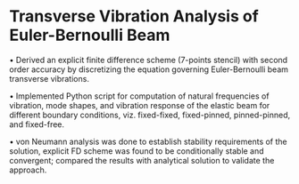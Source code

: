 # Transverse Vibration Analysis of Euler-Bernoulli Beam

• Derived an explicit finite difference scheme (7-points stencil) with second order accuracy by discretizing the equation governing Euler-Bernoulli beam transverse vibrations.

• Implemented Python script for computation of natural frequencies of vibration, mode shapes, and vibration response of the elastic beam for different boundary conditions, viz. fixed-fixed, fixed-pinned, pinned-pinned, and fixed-free.

• von Neumann analysis was done to establish stability requirements of the solution, explicit FD scheme was found to be conditionally stable and convergent; compared the results with analytical solution to validate the approach.
